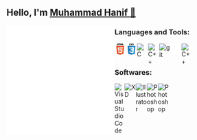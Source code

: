 
## Hello, I'm <a href="https://muhammadhanif.me" target="_blank">Muhammad Hanif 👋</a>

<img align="left" alt="GitHub" width="50%"  src="https://github.com/Aakarsh-B/trying-repos/blob/master/github.svg" />

### Languages and Tools:



<a href="https://www.w3.org/html/" target="_blank"><img align="left" alt="HTML5" width="26px" src="https://raw.githubusercontent.com/github/explore/80688e429a7d4ef2fca1e82350fe8e3517d3494d/topics/html/html.png" /></a>
<a href="https://www.w3schools.com/css/" target="_blank"><img align="left" alt="CSS3" width="26px" src="https://raw.githubusercontent.com/github/explore/80688e429a7d4ef2fca1e82350fe8e3517d3494d/topics/css/css.png" /></a>

<a href="https://www.cprogramming.com/" target="_blank"> <img align="left" alt="C" width="26px" src="https://github.com/muhammadhanifID/muhammadhanifID/blob/main/python.png"/> </a>
<a href="https://www.w3schools.com/cpp/" target="_blank"> <img align="left" alt="C++" width="26px" src="https://github.com/muhammadhanifID/muhammadhanifID/blob/main/javascript.png"/> </a>
<a href="https://git-scm.com/" target="_blank"> <img align="left" alt="git" width="26px" src="https://github.com/muhammadhanifID/muhammadhanifID/blob/main/react.png"/> </a>
<img align="left" alt="GitHub" width="26px" src="https://github.com/Aakarsh-B/trying-repos/blob/master/github.svg" />
<a href="https://www.w3schools.com/cpp/" target="_blank"> <img align="left" alt="C++" width="26px" src="https://github.com/muhammadhanifID/muhammadhanifID/blob/main/typescript.png"/> </a>
<br />
<br />
### Softwares:

<img align="left" alt="Visual Studio Code" width="23px" src="https://github.com/muhammadhanifID/muhammadhanifID/blob/main/vscode.png" />
<a href="https://www.adobe.com/products/xd.html" target="_blank"> <img align="left" alt="XD" width="26px" src="https://github.com/muhammadhanifID/muhammadhanifID/blob/main/vs.png"/> </a> 
<a href="https://www.adobe.com/in/products/illustrator.html" target="_blank"> <img align="left" alt="Illustrator" width="26px" src="https://github.com/muhammadhanifID/muhammadhanifID/blob/main/vim.png"/> </a> 
<a href="https://www.photoshop.com/en" target="_blank"> <img align="left" alt="Photoshop" width="26px" src="https://github.com/muhammadhanifID/muhammadhanifID/blob/main/photoshop.png"/> </a>
<a href="https://www.blender.org" target="_blank"> <img align="left" alt="Photoshop" width="26px" src="https://github.com/muhammadhanifID/muhammadhanifID/blob/main/figma.png"/> </a>







